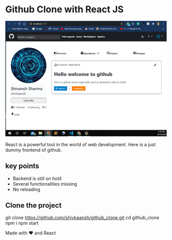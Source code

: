# Github Clone with React JS

![main](main.png)

React is a powerful tool in the world of web development. Here is a just dummy frontend of github.

## key points

- Backend is still on hold
- Several functionalities missing
- No reloading

## Clone the project

git clone https://github.com/shivkaansh/github_clone.git
cd github_clone
npm i
npm start

Made with ❤️ and React

